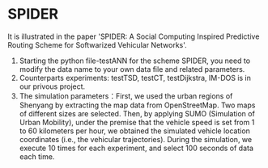 # SPIDER
It is illustrated in the paper 'SPIDER: A Social Computing Inspired Predictive Routing Scheme for Softwarized Vehicular Networks'.
1. Starting the python file-testANN for the scheme SPIDER, you need to modify the data name to your own data file and related parameters.
2. Counterparts experiments: testTSD, testCT, testDijkstra, IM-DOS is in our privous project.
3. The simulation parameters：First, we used the urban regions of Shenyang by extracting the map data from OpenStreetMap. Two maps of different sizes are selected. Then, by applying SUMO (Simulation of Urban Mobility), under the premise that the vehicle speed is set from 1 to 60 kilometers per hour, we obtained the simulated vehicle location coordinates (i.e., the vehicular trajectories). During the simulation, we execute 10 times for each experiment, and select 100 seconds of data each time. 
